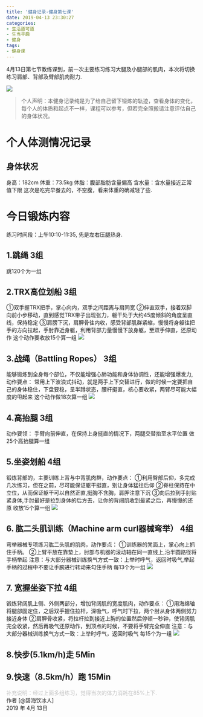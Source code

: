 ```yaml
---
title: '健身记录-健身第七课'
date: 2019-04-13 23:30:27
categories:
- 生活道可道
- 生当寻趣
- 健身
tags:
- 健身课
---
```



4月13日第七节教练课到，前一次主要练习练习大腿及小腿部的肌肉，本次将切换练习肩部、背部及臂部肌肉耐力.

![](https://raw.githubusercontent.com/liruixue/muqiaosite/master/images/life-gym/class7-home.jpg)
<!-- more -->
>个人声明：本健身记录纯是为了给自己留下锻炼的轨迹，查看身体的变化，每个人的体质和起点不一样，课程可以参考，但若完全照搬请注意评估自己的身体状况。


#  个人体测情况记录
##  身体状况
身高：182cm
体重：73.5kg
体脂：腹部脂肪含量偏高
含水量：含水量接近正常值下限
这次是吃完早餐去的，不空腹，看来体重的确减轻了些.
#  今日锻炼内容
练习时间段：上午10:10-11:35, 先是左右压腿热身.
##  1.跳绳   3组
跳120个为一组
##  2.TRX高位划船   3组
①双手握TRX把手，掌心向内，双手之间距离与肩同宽
②伸直双手，接着双脚向前小步移动，直到感觉TRX带子出现张力，躯干处于大约45度倾斜的角度呈直线，保持稳定
③肩膀下沉，肩胛骨往内收，感受背部肌群紧缩，慢慢将身躯往把手的方向拉起，手肘靠近身躯，利用背部力量慢慢下放身躯，至双手伸直，还原动作
这个动作要收放15个算一组
![](https://raw.githubusercontent.com/liruixue/muqiaosite/master/images/life-gym/class3-trx.gif)
##  3.战绳（Battling Ropes）   3组
能够锻炼到全身每个部位，不仅能增强心肺功能和身体协调性，还能增强爆发力,动作要点：
常用上下波浪式抖动，就是两手上下交替进行，做的时候一定要把自己的身体稳住，下盘要稳，呈半蹲状态，腰杆挺直，核心要收紧，两臂尽可能大幅度的甩起来
这个动作做18次算一组
![](https://raw.githubusercontent.com/liruixue/muqiaosite/master/images/life-gym/class7-zhanshen.gif)
##  4.高抬腿   3组
动作要领：
手臂向前伸直，在保持上身挺直的情况下，两腿交替抬至水平位置
做25个高抬腿算一组
##  5.坐姿划船   4组
锻炼背部的，主要训练上背与中背肌肉群，动作要点：
①利用臀部后仰，多完成几次练习，但在之前，尽可能保证躯干挺直，别让身体猛往后仰
②脊柱保持在中立位，从而保证躯干可以自然正直,挺胸不含胸，肩胛注意下沉
③向后拉到手肘贴紧身体,手肘最好是拉到身体的后方去，让你的背阔肌收到最紧之后，再慢慢的还原
收放15个算一组
![](https://raw.githubusercontent.com/liruixue/muqiaosite/master/images/life-gym/class3-seat-boat.gif)
##  6. 肱二头肌训练（Machine arm curl器械弯举）  4组
弯举器械专项练习肱二头肌的肌肉，动作要点：
①训练器的凳面上，掌心向上抓住手柄。
②上臂平放在靠垫上，肘部与机器的滚动轴在同一直线上,沿半圆路径将手柄举起
注意：与大部分器械训练换气方式一致：上举时呼气，返回时吸气,举起手柄的过程中不要让手腕进行转动来勾住手柄
每13个为一组
![](https://raw.githubusercontent.com/liruixue/muqiaosite/master/images/life-gym/class7-arm-curl.jpg)
##  7. 宽握坐姿下拉  4组
锻炼背阔肌上侧、外侧两部分，增加背阔肌的宽度肌肉，动作要点：
①用海绵轴将腿部固定住，之后双手握住拉杆，深吸气，呼气时下拉，两个肘从身体两侧努力接近身体
②肩胛骨收紧，将拉杆拉到接近上胸的位置然后停顿一秒钟，使背阔肌完全收紧，然后再吸气还原动作，到顶点的时候，不要将手臂完全伸直
注意：与大部分器械训练换气方式一致：上举时呼气，返回时吸气
每15个为一组
![](https://raw.githubusercontent.com/liruixue/muqiaosite/master/images/life-gym/class7-seat-gonger.jpg)


##  8.快步(5.1km/h)走      5Min
##  9.快速（8.5km/h）跑      15Min 

<font color=#c3c3c3>补充说明：经过上面多组练习，觉得当次的体力消耗在85%上下.</font>
</br>
作者 [@碧海饮冰人]    
2019 年 4月 13日    



